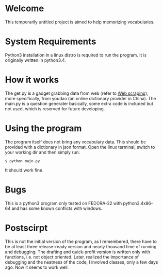 # Welcome
This temporarily untitled project is aimed to help memorizing vocabularies.
# System Requirements
Python3 installation in a linux distro is required to run the program. It is originally written in python3.4.
# How it works
The get.py is a gadget grabbing data from web (refer to [Web scraping](https://en.wikipedia.org/wiki/Web_scraping)), more specifically, from youdao (an online dictionary provider in China).
The main.py is a question generater basically, some extra code is included but not used, which is reserved for future developing.
# Using the program
The program itself does not bring any vocabulary data. This should be provided with a dictionary in json format.
Open the linux terminal, switch to your working dir and then simply run:

	$ python main.py

It should work fine.
# Bugs
This is a python3 program only tested on FEDORA-22 with python3.4x86-64 and has some known conflicts with windows.
# Postscirpt
This is not the initial version of the program, as I remembered, there have to be at least three release-ready version and nearly thousand time of running and debugging. The drafting and quick-profit version is written only with functions, i.e. not object oriented. Later, realized the importance of debugging and the neatness of the code, I involved classes, only a few days ago. Now it seems to work well.
